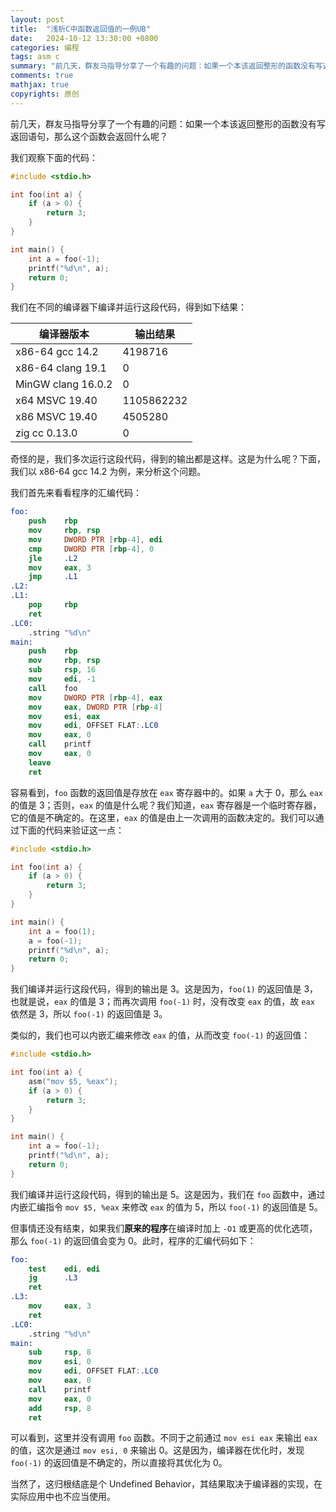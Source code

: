 ```yaml
---
layout: post
title:  "浅析C中函数返回值的一例UB"
date:   2024-10-12 13:30:00 +0800
categories: 编程
tags: asm c
summary: "前几天，群友马指导分享了一个有趣的问题：如果一个本该返回整形的函数没有写返回语句，那么这个函数会返回什么呢？我们观察不同编译器下的行为，发现结果各不相同。本文以 x86-64 gcc 14.2 为例，分析了函数返回值的实现原理，并探讨了优化选项对结果的影响。"
comments: true
mathjax: true
copyrights: 原创
---
```


前几天，群友马指导分享了一个有趣的问题：如果一个本该返回整形的函数没有写返回语句，那么这个函数会返回什么呢？

我们观察下面的代码：

```c
#include <stdio.h>

int foo(int a) {
    if (a > 0) {
        return 3;
    }
}

int main() {
    int a = foo(-1);
    printf("%d\n", a);
    return 0;
}
```

我们在不同的编译器下编译并运行这段代码，得到如下结果：

| 编译器版本 | 输出结果 |
| ---------- | ----------- |
| x86-64 gcc 14.2 | 4198716 |
| x86-64 clang 19.1 | 0 |
| MinGW clang 16.0.2 | 0 |
| x64 MSVC 19.40 | 1105862232 |
| x86 MSVC 19.40 | 4505280 |
| zig cc 0.13.0 | 0 |

奇怪的是，我们多次运行这段代码，得到的输出都是这样。这是为什么呢？下面，我们以 x86-64 gcc 14.2 为例，来分析这个问题。

我们首先来看看程序的汇编代码：

```nasm
foo:
    push    rbp
    mov     rbp, rsp
    mov     DWORD PTR [rbp-4], edi
    cmp     DWORD PTR [rbp-4], 0
    jle     .L2
    mov     eax, 3
    jmp     .L1
.L2:
.L1:
    pop     rbp
    ret
.LC0:
    .string "%d\n"
main:
    push    rbp
    mov     rbp, rsp
    sub     rsp, 16
    mov     edi, -1
    call    foo
    mov     DWORD PTR [rbp-4], eax
    mov     eax, DWORD PTR [rbp-4]
    mov     esi, eax
    mov     edi, OFFSET FLAT:.LC0
    mov     eax, 0
    call    printf
    mov     eax, 0
    leave
    ret
```

容易看到，`foo` 函数的返回值是存放在 `eax` 寄存器中的。如果 `a` 大于 0，那么 `eax` 的值是 3；否则，`eax` 的值是什么呢？我们知道，`eax` 寄存器是一个临时寄存器，它的值是不确定的。在这里，`eax` 的值是由上一次调用的函数决定的。我们可以通过下面的代码来验证这一点：

```c
#include <stdio.h>

int foo(int a) {
    if (a > 0) {
        return 3;
    }
}

int main() {
    int a = foo(1);
    a = foo(-1);
    printf("%d\n", a);
    return 0;
}
```

我们编译并运行这段代码，得到的输出是 3。这是因为，`foo(1)` 的返回值是 3，也就是说，`eax` 的值是 3；而再次调用 `foo(-1)` 时，没有改变 `eax` 的值，故 `eax` 依然是 3，所以 `foo(-1)` 的返回值是 3。

类似的，我们也可以内嵌汇编来修改 `eax` 的值，从而改变 `foo(-1)` 的返回值：

```c
#include <stdio.h>

int foo(int a) {
    asm("mov $5, %eax");
    if (a > 0) {
        return 3;
    }
}

int main() {
    int a = foo(-1);
    printf("%d\n", a);
    return 0;
}
```

我们编译并运行这段代码，得到的输出是 5。这是因为，我们在 `foo` 函数中，通过内嵌汇编指令 `mov $5, %eax` 来修改 `eax` 的值为 5，所以 `foo(-1)` 的返回值是 5。

但事情还没有结束，如果我们**原来的程序**在编译时加上 `-O1` 或更高的优化选项，那么 `foo(-1)` 的返回值会变为 0。此时，程序的汇编代码如下：

```nasm
foo:
    test    edi, edi
    jg      .L3
    ret
.L3:
    mov     eax, 3
    ret
.LC0:
    .string "%d\n"
main:
    sub     rsp, 8
    mov     esi, 0
    mov     edi, OFFSET FLAT:.LC0
    mov     eax, 0
    call    printf
    mov     eax, 0
    add     rsp, 8
    ret
```

可以看到，这里并没有调用 `foo` 函数。不同于之前通过 `mov esi eax` 来输出 `eax` 的值，这次是通过 `mov esi, 0` 来输出 0。这是因为，编译器在优化时，发现 `foo(-1)` 的返回值是不确定的，所以直接将其优化为 0。

当然了，这归根结底是个 Undefined Behavior，其结果取决于编译器的实现，在实际应用中也不应当使用。
